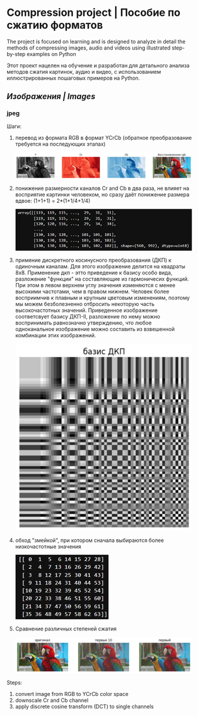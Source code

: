 # Compression project | Пособие по сжатию форматов

The project is focused on learning and is 
designed to analyze in detail the methods of
compressing images, audio and videos using illustrated step-by-step
examples on Python

Этот проект нацелен на обучение и разработан для детального
анализа методов сжатия картинок, аудио и видео, с использованием
иллюстрированных пошаговых примеров на Python.


## *Изображения | Images*
### jpeg 

Шаги:
1. перевод из формата RGB в формат YCrCb (обратное преобразование требуется на последующих этапах)
   
   ![](https://github.com/iiifd2u/Compression/blob/jpeg/jpeg/records/rgb2ycrcb.JPG)
   
2. понижение размерности каналов Cr and Cb в два раза, не влияет на восприятие картинки человеком,
   но сразу даёт понижение размера вдвое: (1+1+1) = 2*(1+1/4+1/4)
   
   ![](https://github.com/iiifd2u/Compression/blob/jpeg/jpeg/records/downsampling.JPG)
   
3. примение дискретного косинусного преобразования (ДКП) к одиночным каналам. Для этого изображение делится на квадраты 8х8.
   Применение дкп - этто приведение к базису особо вида, разложение "функции" на составляющие из гармоничесих функций. При этом
   в левом верхнем углу значения изменяются с менее высокими частотами, чем в правом нижнем. Человек более восприимчив к плавным и крупным
   цветовым изменениям, поэтому мы можем безболезненно отбросить некоторую часть высокочастотных значений.
   Приведенное изображение соответсвует базису ДКП-II, разложение по нему можно воспринимать равнозначно утверждению,
   что любое одноканальное изображение можно составить из взвешенной комбинации этих изображений.
   
   ![](https://github.com/iiifd2u/Compression/blob/jpeg/jpeg/records/basis.JPG)
   
4. обход "змейкой", при котором сначала выбираются более низкочастотные значения
   
   ![](https://github.com/iiifd2u/Compression/blob/jpeg/jpeg/records/snake.JPG)
   
5. Сравнение различных степеней сжатия
    
   ![](https://github.com/iiifd2u/Compression/blob/jpeg/jpeg/records/compressed.JPG)



Steps:
1. convert image from RGB to YCrCb color space
2. downscale Cr and Cb channel 
3. apply discrete cosine transform (DCT) to single channels
